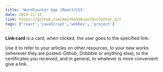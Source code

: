 ```yaml
---
title: 'WordCounter App (React/CSS'
date: 2019-11-12
link: https://github.com/Amirmoh10/wordsCounter.git
tags: ['react','javaScript','webDev', 'project']
---
```


**Link card** is a card, when clicked, the user goes to the specified link.

Use it to refer to your articles on other resources, to your new works (wherever they are posted: Github, Dribbble or anything else), to the certificates you received, and in general, to whatever is more convenient give a link.
